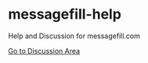 # messagefill-help
Help and Discussion for messagefill.com

[Go to Discussion Area](https://github.com/ThatGuySam/messagefill-community/discussions)
